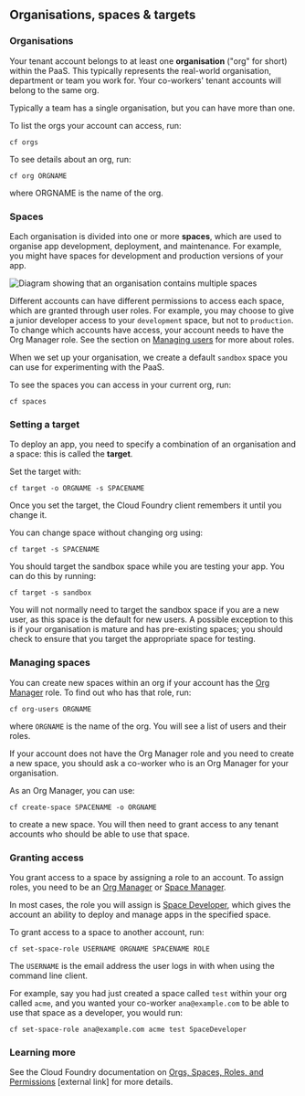 ## Organisations, spaces & targets

### Organisations

Your tenant account belongs to at least one **organisation** ("org" for short) within the PaaS. This typically represents the real-world organisation, department or team you work for. Your co-workers' tenant accounts will belong to the same org. 

Typically a team has a single organisation, but you can have more than one.

To list the orgs your account can access, run:

``cf orgs``

To see details about an org, run:

``cf org ORGNAME``

where ORGNAME is the name of the org.

### Spaces

Each organisation is divided into one or more **spaces**, which are used to organise app development, deployment, and maintenance. For example, you might have spaces for development and production versions of your app.

![Diagram showing that an organisation contains multiple spaces](/documentation/figures/org-spaces.png)

Different accounts can have different permissions to access each space, which are granted through user roles. For example, you may choose to give a junior developer access to your ``development`` space, but not to ``production``. To change which accounts have access, your account needs to have the Org Manager role. See the section on [Managing users](/#managing-users) for more about roles.

When we set up your organisation, we create a default `sandbox` space you can use for experimenting with the PaaS.


To see the spaces you can access in your current org, run:

``cf spaces``

### Setting a target

To deploy an app, you need to specify a combination of an organisation and a space: this is called the **target**.

Set the target with:

``cf target -o ORGNAME -s SPACENAME``

Once you set the target, the Cloud Foundry client remembers it until you change it.

You can change space without changing org using:

``cf target -s SPACENAME``

You should target the sandbox space while you are testing your app. You can do this by running:

``cf target -s sandbox``

You will not normally need to target the sandbox space if you are a new user, as this space is the default for new users. A possible exception to this is if your organisation is mature and has pre-existing spaces; you should check to ensure that you target the appropriate space for testing.


### Managing spaces

You can create new spaces within an org if your account has the [Org Manager](/#org-manager) role. To find out who has that role, run:

``cf org-users ORGNAME``

where `ORGNAME` is the name of the org. You will see a list of users and their roles.

If your account does not have the Org Manager role and you need to create a new space, you should ask a co-worker who is an Org Manager for your organisation.

As an Org Manager, you can use:

``cf create-space SPACENAME -o ORGNAME`` 

to create a new space. You will then need to grant access to any tenant accounts who should be able to use that space.

### Granting access

You grant access to a space by assigning a role to an account. To assign roles, you need to be an [Org Manager](/#org-manager) or [Space Manager](/#space-manager).

In most cases, the role you will assign is [Space Developer](/#space-developer), which gives the account an ability to deploy and manage apps in the specified space.

To grant access to a space to another account, run:

``cf set-space-role USERNAME ORGNAME SPACENAME ROLE``

The ``USERNAME`` is the email address the user logs in with when using the command line client.

For example, say you had just created a space called ``test`` within your org called ``acme``, and you wanted your co-worker ``ana@example.com`` to be able to use that space as a developer, you would run:

``cf set-space-role ana@example.com acme test SpaceDeveloper``


### Learning more

See the Cloud Foundry documentation on [Orgs, Spaces, Roles, and Permissions](https://docs.cloudfoundry.org/concepts/roles.html) [external link] for more details.
